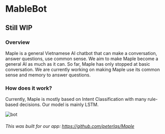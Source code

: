 # MableBot

## Still WIP
### Overview
Maple is a general Vietnamese AI chatbot that can make a conversation, answer questions, use common sense.
We aim to make Maple become a general AI as much as it can. So far, Maple has only stopped at basic conversation. We are currently working on making Maple use its common sense and memory to answer questions.

### How does it work?
Currently, Maple is mostly based on Intent Classification with many rule-based decisions. Our model is mainly LSTM.

![bot](https://user-images.githubusercontent.com/80115619/185843855-1ea6a4a9-7096-42b0-ad48-713c98947fb2.png)

###### *This was built for our app: https://github.com/peterlqs/Maple*
